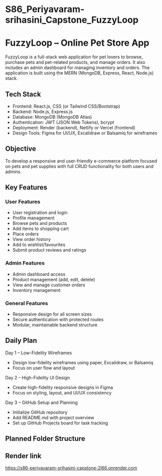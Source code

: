 # S86_Periyavaram-srihasini_Capstone_FuzzyLoop

# FuzzyLoop – Online Pet Store App

FuzzyLoop is a full-stack web application for pet lovers to browse, purchase pets and pet-related products, and manage orders. It also includes an admin dashboard for managing inventory and orders. The application is built using the MERN (MongoDB, Express, React, Node.js) stack.

## Tech Stack

- Frontend: React.js, CSS (or Tailwind CSS/Bootstrap)
- Backend: Node.js, Express.js
- Database: MongoDB (MongoDB Atlas)
- Authentication: JWT (JSON Web Tokens), bcrypt
- Deployment: Render (backend), Netlify or Vercel (frontend)
- Design Tools: Figma for UI/UX, Excalidraw or Balsamiq for wireframes

## Objective

To develop a responsive and user-friendly e-commerce platform focused on pets and pet supplies with full CRUD functionality for both users and admins.

## Key Features

### User Features

- User registration and login
- Profile management
- Browse pets and products
- Add items to shopping cart
- Place orders
- View order history
- Add to wishlist/favourites
- Submit product reviews and ratings

### Admin Features

- Admin dashboard access
- Product management (add, edit, delete)
- View and manage customer orders
- Inventory management

### General Features

- Responsive design for all screen sizes
- Secure authentication with protected routes
- Modular, maintainable backend structure

## Daily Plan

Day 1 – Low-Fidelity Wireframes  
- Design low-fidelity wireframes using paper, Excalidraw, or Balsamiq  
- Focus on user flow and layout

Day 2 – High-Fidelity UI Design  
- Create high-fidelity responsive designs in Figma  
- Focus on styling, layout, and UI/UX consistency

Day 3 – GitHub Setup and Planning  
- Initialize GitHub repository  
- Add README.md with project overview  
- Set up GitHub Projects board for task tracking

## Planned Folder Structure

## Render link
https://s86-periyavaram-srihasini-capstone-2l66.onrender.com
